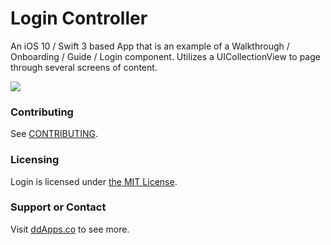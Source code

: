 # Login Controller
An iOS 10 / Swift 3 based App that is an example of a Walkthrough / Onboarding / Guide / Login component. Utilizes a UICollectionView to page through several screens of content.

![](art/screenshot/login06.gif?raw=true)

### Contributing
See [CONTRIBUTING](CONTRIBUTING.md).

### Licensing
Login is licensed under [the MIT License](LICENSE).

### Support or Contact
Visit [ddApps.co](http://ddapps.co) to see more.